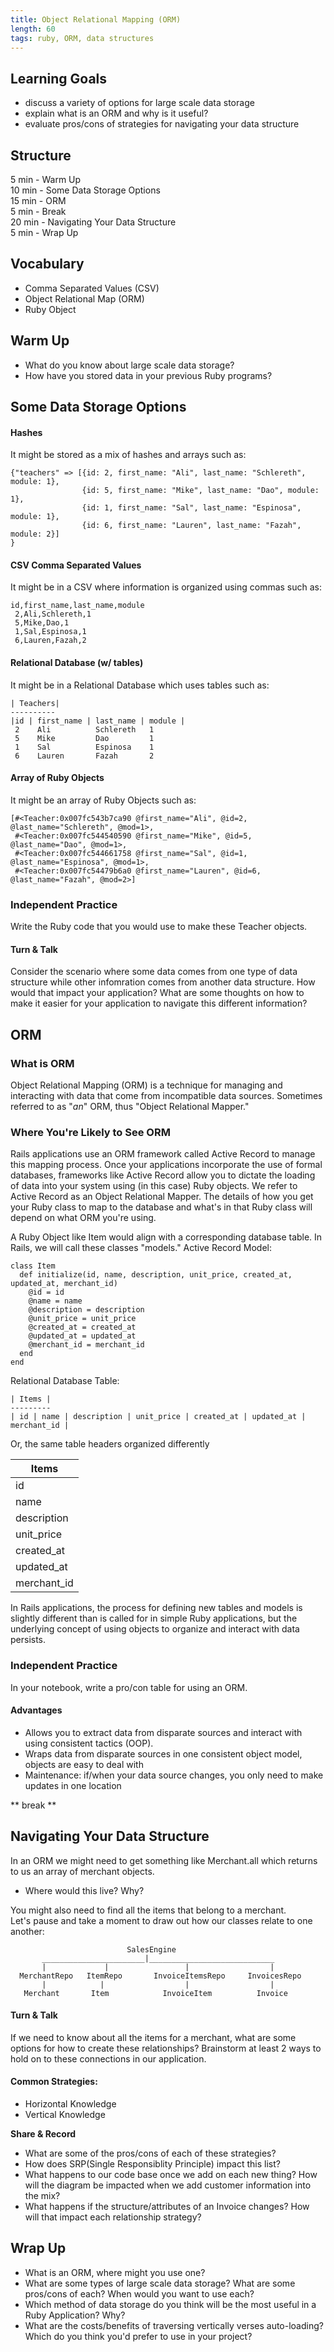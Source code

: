 ```yaml
---
title: Object Relational Mapping (ORM)
length: 60
tags: ruby, ORM, data structures
---  
```



## Learning Goals  
* discuss a variety of options for large scale data storage  
* explain what is an ORM and why is it useful?  
* evaluate pros/cons of strategies for navigating your data structure    

## Structure  
5 min - Warm Up  
10 min - Some Data Storage Options  
15 min - ORM  
5 min - Break  
20 min - Navigating Your Data Structure  
5 min - Wrap Up

## Vocabulary  
* Comma Separated Values (CSV)
* Object Relational Map (ORM)  
* Ruby Object  

## Warm Up  
* What do you know about large scale data storage?  
* How have you stored data in your previous Ruby programs?  

## Some Data Storage Options  
#### Hashes  
It might be stored as a mix of hashes and arrays such as:  
```
{"teachers" => [{id: 2, first_name: "Ali", last_name: "Schlereth", module: 1},  
                {id: 5, first_name: "Mike", last_name: "Dao", module: 1},  
                {id: 1, first_name: "Sal", last_name: "Espinosa", module: 1},  
                {id: 6, first_name: "Lauren", last_name: "Fazah", module: 2}]
}
```  

#### CSV Comma Separated Values  
It might be in a CSV where information is organized using commas such as:  
```
id,first_name,last_name,module  
 2,Ali,Schlereth,1  
 5,Mike,Dao,1  
 1,Sal,Espinosa,1  
 6,Lauren,Fazah,2
```  

#### Relational Database (w/ tables)  
It might be in a Relational Database which uses tables such as:  
```
| Teachers|  
----------
|id | first_name | last_name | module |  
 2    Ali          Schlereth   1  
 5    Mike         Dao         1  
 1    Sal          Espinosa    1  
 6    Lauren       Fazah       2
```  

#### Array of Ruby Objects   
It might be an array of Ruby Objects such as:  
```
[#<Teacher:0x007fc543b7ca90 @first_name="Ali", @id=2, @last_name="Schlereth", @mod=1>,  
 #<Teacher:0x007fc544540590 @first_name="Mike", @id=5, @last_name="Dao", @mod=1>,  
 #<Teacher:0x007fc544661758 @first_name="Sal", @id=1, @last_name="Espinosa", @mod=1>,  
 #<Teacher:0x007fc54479b6a0 @first_name="Lauren", @id=6, @last_name="Fazah", @mod=2>]  
```

### Independent Practice  
Write the Ruby code that you would use to make these Teacher objects.    

#### Turn & Talk  
Consider the scenario where some data comes from one type of data structure while other infomration comes from another data structure. How would that impact your application? What are some thoughts on how to make it easier for your application to navigate this different information?  

## ORM 
### What is ORM

Object Relational Mapping (ORM) is a technique for managing and interacting with data that come from incompatible data sources. Sometimes referred to as "_an_" ORM, thus "Object Relational Mapper." 

### Where You're Likely to See ORM

Rails applications use an ORM framework called Active Record to manage this mapping process. Once your applications incorporate the use of formal databases, frameworks like Active Record allow you to dictate the loading of data into your system using (in this case) Ruby objects. We refer to Active Record as an Object Relational Mapper. The details of how you get your Ruby class to map to the database and what's in that Ruby class will depend on what ORM you're using.

A Ruby Object like Item would align with a corresponding database table. In Rails, we will call these classes "models."
Active Record Model:  
```
class Item
  def initialize(id, name, description, unit_price, created_at, updated_at, merchant_id)
    @id = id
    @name = name
    @description = description
    @unit_price = unit_price
    @created_at = created_at
    @updated_at = updated_at
    @merchant_id = merchant_id
  end
end
```  
Relational Database Table:  
```
| Items |  
---------
| id | name | description | unit_price | created_at | updated_at | merchant_id |
```
Or, the same table headers organized differently  

| Items |
| --- |
| id |
| name |
| description |
| unit_price |
| created_at |
| updated_at |
| merchant_id |

In Rails applications, the process for defining new tables and models is slightly different than is called for in simple Ruby applications, but the underlying concept of using objects to organize and interact with data persists.

### Independent Practice  
In your notebook, write a pro/con table for using an ORM.  

#### Advantages

*   Allows you to extract data from disparate sources and interact with using consistent tactics (OOP).
*   Wraps data from disparate sources in one consistent object model, objects are easy to deal with
*   Maintenance: if/when your data source changes, you only need to make updates in one location   

** break **

## Navigating Your Data Structure  
In an ORM we might need to get something like Merchant.all which returns to us an array of merchant objects.  
* Where would this live? Why?  

You might also need to find all the items that belong to a merchant.  
Let's pause and take a moment to draw out how our classes relate to one another:  
```
                          SalesEngine 
       _______________________|____________________________
       |             |                 |                  |
  MerchantRepo   ItemRepo       InvoiceItemsRepo     InvoicesRepo
       |            |                  |                  | 
   Merchant       Item            InvoiceItem          Invoice

```
#### Turn & Talk  
If we need to know about all the items for a merchant, what are some options for how to create these relationships?  Brainstorm at least 2 ways to hold on to these connections in our application.   

#### Common Strategies:
*  Horizontal Knowledge  
*  Vertical Knowledge  

**Share & Record**
*  What are some of the pros/cons of each of these strategies?  
*  How does SRP(Single Responsiblity Principle) impact this list?  
*  What happens to our code base once we add on each new thing?  How will the diagram be impacted when we add customer            information into the mix?  
*  What happens if the structure/attributes of an Invoice changes? How will that impact each relationship strategy?  

## Wrap Up  
* What is an ORM, where might you use one?     
* What are some types of large scale data storage? What are some pros/cons of each? When would you want to use each?     
* Which method of data storage do you think will be the most useful in a Ruby Application? Why?  
* What are the costs/benefits of traversing vertically verses auto-loading? Which do you think you'd prefer to use in your project?  
